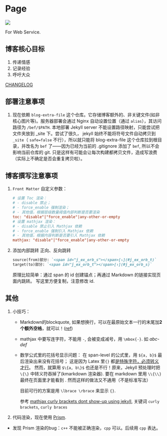 # Page

[![](https://img.shields.io/badge/blog-servering-green.svg)](https://blog.fseasy.top)

For Web Service. 

## 博客核心目标

1. 传递情感
2. 记录经验
3. 呼吁大众

[CHANGELOG](CHANGELOG.md)

## 部署注意事项

1. 现在依赖 `blog-extra-file` 这个仓库。它存储博客额外的、非关键文件(如非核心图片等)。服务器部署会通过 Nginx 自动设置位置（通过 `alias`），其访问路径为 `/bef/$PATH`. 本地部署 Jekyll server 不能设置路径映射，只能尝试把文件夹放到 _site 下。尝试了很久， jekyll 始终不能将符号文件自动拷贝到 `_site`（ `safe=false` 不行），所以就只能将 blog-extra-file 这个仓库拉到根目录，并改名为 `bef` 了——因为已经为当前的 .gitignore 添加了 `bef`, 所以不会影响当前仓库的 git. 只是这样有可能会让每次构建都拷贝文件，造成写浪费（实际上不确定是否会重复拷贝啦）。

## 博客撰写注意事项

1. `Front Matter` 自定义参数：

   ```ini
   # 设置 Toc 渲染：
   # - disable 禁止； 
   # - force_enable 强制渲染； 
   # - 其他值，根据层级数量阈值内部判断是否要渲染
   toc: "disable"|"force_enable"|any-other-or-empty
   # 设置 mathjax 渲染：
   # - disable 禁止引入 Mathjax 依赖
   # - force_enable 强制引入 Mathjax 依赖
   # - 其他值，根据内容判断是否要引入 Mathjax 依赖
   mathjax: "disable"|"force_enable"|any-other-or-empty
   ```

2. 添加内部跳转
   正向、反向跳转
   
   ```markdown
   source(from)部分: `<span id="j_ex_orb_s"></span>[⇂](#j_ex_orb_t)`
   target(to)部分: `<span id="j_ex_orb_t"></span>[↾](#j_ex_orb_s)`
   ```

   原理比较简单：通过 span 的 id 创建锚点；再通过 Markdown 的链接实现页面内跳转。
   写这里方便复制，注意修改 id.


## 其他

1. 小技巧：
   
   - Markdown的blockquote, 如果想换行，可以在最原始文本一行的末尾加**2个额外空格**，就可以！([ref](https://stackoverflow.com/questions/26991997/multiple-line-quote-in-markdown))

   - mathjax 中要写连字符，不能用 `-`, 会被变成减号，用 `\mbox{-}`. 如 $abc\mbox{-}def$

   - 数学公式里的花括号显示问题： 在 span-level 的公式里，用 `${a, b}$` 最后渲染出来没有花括号；
     这是因为 Latex 里`{}` 都[是特殊字符，必须转义才行][curly_braces_tex]。
     然而，就算用 `$\{a, b\}$` 也还是不行！原来，Jekyll 预处理时把 `\{\}` 中转义符吞掉了(kmarkdown 渲染器). 要在 markdown 里用 `\\{\\}` 最终在页面里才能看到 ${}$. 然而这样的做法又不通用（不是标准写法）

     目前可行的方案是用 `\lbrace \rbrace` 来显示 `{}`.

     参考 [mathjax curly brackets dont show-up using jekyll][curly_braces_jekyll], 关键词 `curly brackets`, `curly braces`

2. 代码渲染，现在使用 [Prism](https://prismjs.com/). 
  
  - 发现 Prism 渲染的bug：`c++` 不能被正确渲染，`cpp` 可以。后续用 `cpp` 表达。


[curly_braces_tex]: https://tex.stackexchange.com/questions/123050/quick-question-about-curly-braces-not-showing-up

[curly_braces_jekyll]: https://stackoverflow.com/questions/41312777/mathjax-curly-brackets-dont-show-up-using-jekyll